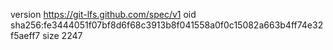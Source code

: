 version https://git-lfs.github.com/spec/v1
oid sha256:fe3444051f07bf8d6f68c3913b8f041558a0f0c15082a663b4ff74e32f5aeff7
size 2247
